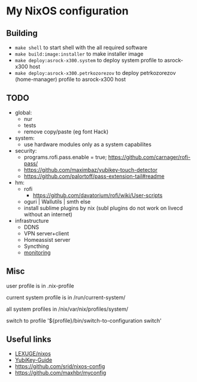 # My NixOS configuration

## Building

 - `make shell` to start shell with the all required software
 - `make build:image:installer` to make installer image
 - `make deploy:asrock-x300.system` to deploy system profile to asrock-x300 host
 - `make deploy:asrock-x300.petrkozorezov` to deploy petrkozorezov (home-manager) profile to asrock-x300 host


## TODO

  - global:
    - nur
    - tests
    - remove copy/paste (eg font Hack)
  - system:
    - use hardware modules only as a system capabilites
  - security:
    - programs.rofi.pass.enable = true; https://github.com/carnager/rofi-pass/
    - https://github.com/maximbaz/yubikey-touch-detector
    - https://github.com/palortoff/pass-extension-tail#readme
  - hm:
    - rofi
      - https://github.com/davatorium/rofi/wiki/User-scripts
    - oguri | Wallutils | smth else
    - install sublime plugins by nix (subl plugins do not work on livecd without an internet)
  - infrastructure
    - DDNS
    - VPN server+client
    - Homeassist server
    - Syncthing
    - [monitoring](https://github.com/hacklschorsch/nixos-cluster-monitoring-sandbox)

## Misc

user profile is in .nix-profile

current system profile is in /run/current-system/

all system profiles in /nix/var/nix/profiles/system/

switch to profile '${profile}/bin/switch-to-configuration switch'

## Useful links

  - [LEXUGE/nixos](https://github.com/LEXUGE/nixos)
  - [YubiKey-Guide](https://github.com/drduh/YubiKey-Guide)
  - https://github.com/srid/nixos-config
  - https://github.com/maxhbr/myconfig
